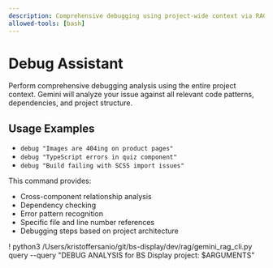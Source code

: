 ```yaml
---
description: Comprehensive debugging using project-wide context via RAG
allowed-tools: [bash]
---
```


# Debug Assistant

Perform comprehensive debugging analysis using the entire project context. Gemini will analyze your issue against all relevant code patterns, dependencies, and project structure.

## Usage Examples
- `debug "Images are 404ing on product pages"`
- `debug "TypeScript errors in quiz component"`
- `debug "Build failing with SCSS import issues"`

This command provides:
- Cross-component relationship analysis
- Dependency checking
- Error pattern recognition
- Specific file and line number references
- Debugging steps based on project architecture

! python3 /Users/kristoffersanio/git/bs-display/dev/rag/gemini_rag_cli.py query --query "DEBUG ANALYSIS for BS Display project: $ARGUMENTS"